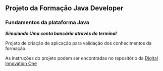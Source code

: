 ## Projeto da Formação Java Developer ##
### Fundamentos da plataforma Java ###

***Simulando Uma conta bancária através do terminal***


Projeto de criação de aplicação para validação dos conhecimentos da formação.

As instruções do projeto podem ser encontradas no repositório da [Digital Innovation One](https://github.com/digitalinnovationone/trilha-java-basico/tree/main/desafios/sintaxe)